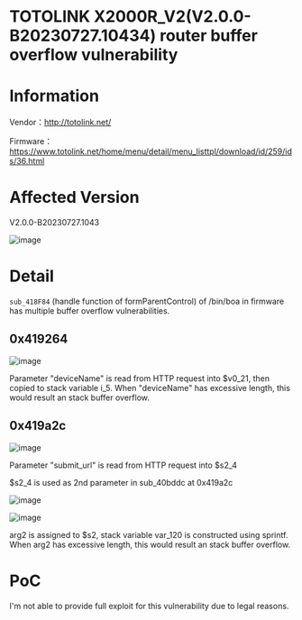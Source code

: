 # TOTOLINK X2000R_V2(V2.0.0-B20230727.10434) router buffer overflow vulnerability

# Information

Vendor：http://totolink.net/

Firmware：https://www.totolink.net/home/menu/detail/menu_listtpl/download/id/259/ids/36.html

# Affected Version

V2.0.0-B20230727.1043

![image](https://github.com/unpWn4bL3/iot-security/assets/13286957/ba105a7d-9687-4b0a-b1f4-cb3b1152720e)

# Detail

`sub_418F84` (handle function of formParentControl) of /bin/boa in firmware has multiple buffer overflow vulnerabilities.

## 0x419264

![image](https://github.com/unpWn4bL3/iot-security/assets/13286957/068f340c-b9d2-4c12-9c55-b047f7c52c0e)

Parameter "deviceName" is read from HTTP request into $v0_21, then copied to stack variable i_5. When "deviceName" has excessive length, this would result an stack buffer overflow.

## 0x419a2c

![image](https://github.com/unpWn4bL3/iot-security/assets/13286957/941a6ff1-0757-4627-a5b3-0ee3e33bbde9)

Parameter "submit_url" is read from HTTP request into $s2_4

$s2_4 is used as 2nd parameter in sub_40bddc at 0x419a2c

![image](https://github.com/unpWn4bL3/iot-security/assets/13286957/450cffab-49a1-478e-a03a-4795a29b271b)

![image](https://github.com/unpWn4bL3/iot-security/assets/13286957/f3876150-b17c-46ae-b45d-c80807b53c05)

arg2 is assigned to $s2, stack variable var_120 is constructed using sprintf. When arg2 has excessive length, this would result an stack buffer overflow.

# PoC

I'm not able to provide full exploit for this vulnerability due to legal reasons.
